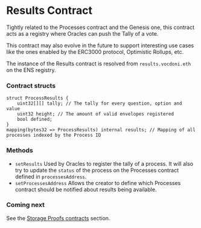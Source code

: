 # Results Contract

Tightly related to the Processes contract and the Genesis one, this contract acts as a registry where Oracles can push the Tally of a vote.

This contract may also evolve in the future to support interesting use cases like the ones enabled by the ERC3000 protocol, Optimistic Rollups, etc.

The instance of the Results contract is resolved from `results.vocdoni.eth` on the ENS registry.

### Contract structs

```solidity
struct ProcessResults {
    uint32[][] tally; // The tally for every question, option and value
    uint32 height; // The amount of valid envelopes registered
    bool defined;
}
mapping(bytes32 => ProcessResults) internal results; // Mapping of all processes indexed by the Process ID
```

### Methods

- `setResults` Used by Oracles to register the tally of a process. It will also try to update the `status` of the process on the Processes contract defined in `processesAddress`.
- `setProcessesAddress` Allows the creator to define which Processes contract should be notified about results being available.

### Coming next

See the [Storage Proofs contracts](/architecture/smart-contracts/storage-proofs) section.
